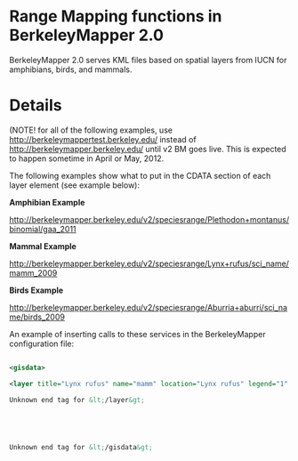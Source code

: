 # Range Mapping functions in BerkeleyMapper 2.0 #

BerkeleyMapper 2.0 serves KML files based on spatial layers from IUCN for amphibians, birds, and mammals.

# Details #

(NOTE! for all of the following examples, use http://berkeleymappertest.berkeley.edu/ instead of http://berkeleymapper.berkeley.edu/ until v2 BM goes live.  This is expected to happen sometime in April or May, 2012.

The following examples show what to put in the CDATA section of each layer element (see example below):

**Amphibian Example**

http://berkeleymapper.berkeley.edu/v2/speciesrange/Plethodon+montanus/binomial/gaa_2011

**Mammal Example**

http://berkeleymapper.berkeley.edu/v2/speciesrange/Lynx+rufus/sci_name/mamm_2009

**Birds Example**

http://berkeleymapper.berkeley.edu/v2/speciesrange/Aburria+aburri/sci_name/birds_2009

An example of inserting calls to these services in the BerkeleyMapper configuration file:
```xml

<gisdata>

<layer title="Lynx rufus" name="mamm" location="Lynx rufus" legend="1" active="1" url=""><![CDATA[http://berkeleymappertest.berkeley.edu/v2/speciesrange/Lynx+rufus/sci_name/mamm_2009]]>

Unknown end tag for &lt;/layer&gt;





Unknown end tag for &lt;/gisdata&gt;


```